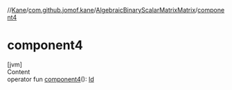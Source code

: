 //[Kane](../../index.md)/[com.github.jomof.kane](../index.md)/[AlgebraicBinaryScalarMatrixMatrix](index.md)/[component4](component4.md)



# component4  
[jvm]  
Content  
operator fun [component4](component4.md)(): [Id](../../com.github.jomof.kane.impl/index.md#%5Bcom.github.jomof.kane.impl%2FId%2F%2F%2FPointingToDeclaration%2F%5D%2FClasslikes%2F-1708749669)  



